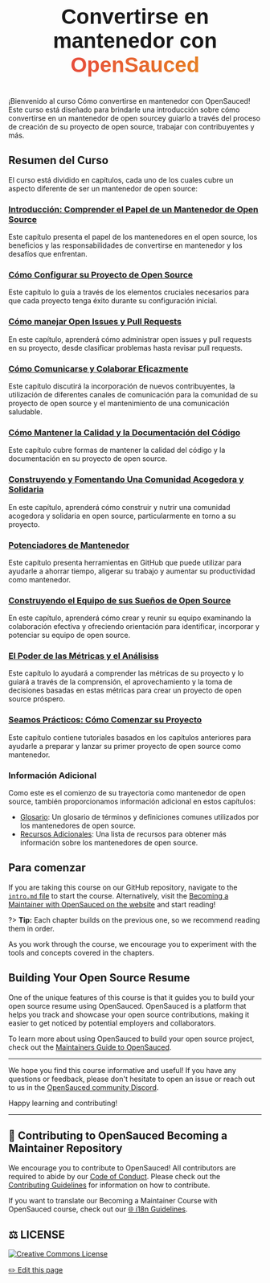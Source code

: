 <div align="center" style="text-align: center;">
    <div style="display: flex; align-items: center; justify-content: center;">
       <h1 style="font-size: 3em; font-family: 'Arial', sans-serif; font-weight: bold; margin: 25px 0;">Convertirse en mantenedor con <span style="background: linear-gradient(to right, #e74c3c, #e67e22); -webkit-background-clip: text; color: transparent;">
            OpenSauced
        </span> </h1>
    </div>
</div>

¡Bienvenido al curso Cómo convertirse en mantenedor con OpenSauced! Este curso está diseñado para brindarle una introducción sobre cómo convertirse en un mantenedor de open sourcey guiarlo a través del proceso de creación de su proyecto de open source, trabajar con contribuyentes y más.

## Resumen del Curso

El curso está dividido en capítulos, cada uno de los cuales cubre un aspecto diferente de ser un mantenedor de open source:

### [Introducción: Comprender el Papel de un Mantenedor de Open Source](intro.md)

Este capítulo presenta el papel de los mantenedores en el open source, los beneficios y las responsabilidades de convertirse en mantenedor y los desafíos que enfrentan.

### [Cómo Configurar su Proyecto de Open Source](how-to-setup-your-project.md)

Este capítulo lo guía a través de los elementos cruciales necesarios para que cada proyecto tenga éxito durante su configuración inicial.

### [Cómo manejar Open Issues y Pull Requests](issues-and-pull-requests.md)

En este capítulo, aprenderá cómo administrar open issues y pull requests en su proyecto, desde clasificar problemas hasta revisar pull requests.

### [Cómo Comunicarse y Colaborar Eficazmente](communication-and-collaboration.md)

Este capítulo discutirá la incorporación de nuevos contribuyentes, la utilización de diferentes canales de comunicación para la comunidad de su proyecto de open source y el mantenimiento de una comunicación saludable.

### [Cómo Mantener la Calidad y la Documentación del Código](maintaining-code-quality.md)

Este capítulo cubre formas de mantener la calidad del código y la documentación en su proyecto de open source.

### [Construyendo y Fomentando Una Comunidad Acogedora y Solidaria](building-community.md)

En este capítulo, aprenderá cómo construir y nutrir una comunidad acogedora y solidaria en open source, particularmente en torno a su proyecto.

### [Potenciadores de Mantenedor](maintainer-powerups.md)

Este capítulo presenta herramientas en GitHub que puede utilizar para ayudarle a ahorrar tiempo, aligerar su trabajo y aumentar su productividad como mantenedor.

### [Construyendo el Equipo de sus Sueños de Open Source](your-team.md)

En este capítulo, aprenderá cómo crear y reunir su equipo examinando la colaboración efectiva y ofreciendo orientación para identificar, incorporar y potenciar su equipo de open source.

### [El Poder de las Métricas y el Análisiss](metrics-and-analytics.md)


Este capítulo lo ayudará a comprender las métricas de su proyecto y lo guiará a través de la comprensión, el aprovechamiento y la toma de decisiones basadas en estas métricas para crear un proyecto de open source próspero.

### [Seamos Prácticos: Cómo Comenzar su Proyecto](getting-practical.md)

Este capítulo contiene tutoriales basados ​​en los capítulos anteriores para ayudarle a preparar y lanzar su primer proyecto de open source como mantenedor.

### Información Adicional

Como este es el comienzo de su trayectoria como mantenedor de open source, también proporcionamos información adicional en estos capítulos:

- [Glosario](glossary.md): Un glosario de términos y definiciones comunes utilizados por los mantenedores de open source.
- [Recursos Adicionales](additional-resources.md): Una lista de recursos para obtener más información sobre los mantenedores de open source.

## Para comenzar

If you are taking this course on our GitHub repository, navigate to the [`intro.md` file](intro.md) to start the course. Alternatively, visit the [Becoming a Maintainer with OpenSauced on the website](https://intro.opensauced.pizza/#/becoming-a-maintainer/) and start reading!

?> **Tip:** Each chapter builds on the previous one, so we recommend reading them in order.

As you work through the course, we encourage you to experiment with the tools and concepts covered in the chapters.

## Building Your Open Source Resume

One of the unique features of this course is that it guides you to build your open source resume using OpenSauced. OpenSauced is a platform that helps you track and showcase your open source contributions, making it easier to get noticed by potential employers and collaborators.

To learn more about using OpenSauced to build your open source project, check out the [Maintainers Guide to OpenSauced](https://docs.opensauced.pizza/maintainers/maintainers-guide-to-open-sauced/).

---

We hope you find this course informative and useful! If you have any questions or feedback, please don't hesitate to open an issue or reach out to us in the [OpenSauced community Discord](https://discord.com/invite/U2peSNf23P).

Happy learning and contributing!

---

## 🤝 Contributing to OpenSauced Becoming a Maintainer Repository

We encourage you to contribute to OpenSauced! All contributors are required to abide by our [Code of Conduct](https://github.com/open-sauced/.github/blob/main/CODE_OF_CONDUCT.md). Please check out the [Contributing Guidelines](../CONTRIBUTING.md) for information on how to contribute.

If you want to translate our Becoming a Maintainer Course with OpenSauced course, check out our [🌐 i18n Guidelines](../i18n-guidelines.md).

## ⚖️ LICENSE

[![Creative Commons License](https://i.creativecommons.org/l/by/4.0/88x31.png)](https://creativecommons.org/licenses/by/4.0/)

<footer>
  <a href="https://github.com/open-sauced/intro/blob/main/docs/becoming-a-maintainer/README.md">✏️ Edit this page</a>
</footer>
